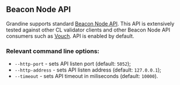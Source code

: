 ## Beacon Node API

Grandine supports standard [Beacon Node API](https://ethereum.github.io/beacon-APIs/). This API is extensively tested against other CL validator clients and other Beacon Node API consumers such as [Vouch](https://github.com/attestantio/vouch). API is enabled by default.

### Relevant command line options:

* `--http-port` - sets API listen port (default: `5052`);
* `--http-address` - sets API listen address (default: `127.0.0.1`);
* `--timeout` - sets API timeout in miliseconds (default: `10000`).
